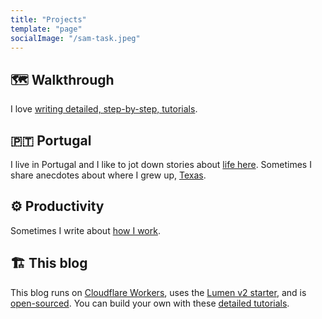 ```yaml
---
title: "Projects"
template: "page"
socialImage: "/sam-task.jpeg"
---
```


## 🗺️ Walkthrough

I love [writing detailed, step-by-step, tutorials](https://blog.samrhea.com/category/walkthrough/).

## 🇵🇹 Portugal

I live in Portugal and I like to jot down stories about [life here](https://blog.samrhea.com/tag/portugal/). Sometimes I share anecdotes about where I grew up, [Texas](https://blog.samrhea.com/tag/texas/).

## ⚙️ Productivity

Sometimes I write about [how I work](https://blog.samrhea.com/category/productivity/).

## 🏗️ This blog

This blog runs on [Cloudflare Workers](https://workers.cloudflare.com/), uses the [Lumen v2 starter](https://www.gatsbyjs.com/starters/GatsbyCentral/gatsby-v2-starter-lumen), and is [open-sourced](https://github.com/TownLake/blog-samrhea). You can build your own with these [detailed tutorials](https://blog.samrhea.com/posts/2020/migrate-blog-to-workers).